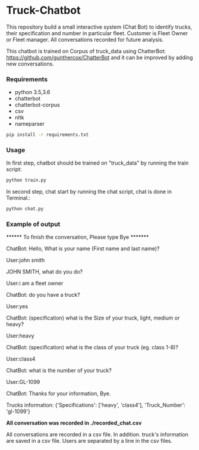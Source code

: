 # Truck-Chatbot
This repository build a small interactive system (Chat Bot) to identify trucks, their specification and number in particular fleet.
Customer is Fleet Owner or Fleet manager.
All conversations recorded for future analysis.

This chatbot is trained on Corpus of truck_data using
ChatterBot: https://github.com/gunthercox/ChatterBot and it can be improved by adding new conversations.


### Requirements
- python 3.5,3.6
- chatterbot
- chatterbot-corpus
- csv
- nltk
- nameparser

```bash
pip install -r requirements.txt
```

### Usage

In first step, chatbot should be trained on "truck_data" by running the train script:

```python
python train.py
```

In second step, chat start by running the chat script, chat is done in Terminal.:

```python
python chat.py
```

### Example of output

****** To finish the conversation, Please type Bye  *******

ChatBot: Hello, What is your name (First name and last name)?

User:john smith

JOHN SMITH, what do you do?

User:i am a fleet owner

ChatBot: do you have a truck?

User:yes

ChatBot: (specification) what is the Size of your truck, light, medium or heavy?

User:heavy

ChatBot: (specification) what is the class of your truck (eg. class 1-8)?

User:class4

ChatBot: what is the number of your truck?

User:GL-1099

ChatBot: Thanks for your information, Bye.

Trucks information: {'Specifications': ['heavy', 'class4'], 'Truck_Number': 'gl-1099'}

****All conversation was recorded in ./recorded_chat.csv****



All conversations are recorded in a csv file. In addition. truck's information are saved in a csv file.
Users are separated by a line in the csv files.

